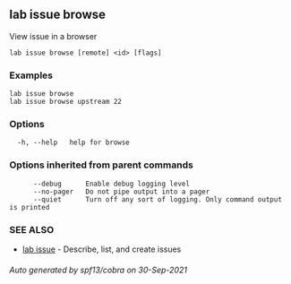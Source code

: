 ## lab issue browse

View issue in a browser

```
lab issue browse [remote] <id> [flags]
```

### Examples

```
lab issue browse
lab issue browse upstream 22
```

### Options

```
  -h, --help   help for browse
```

### Options inherited from parent commands

```
      --debug      Enable debug logging level
      --no-pager   Do not pipe output into a pager
      --quiet      Turn off any sort of logging. Only command output is printed
```

### SEE ALSO

* [lab issue](lab_issue.md)	 - Describe, list, and create issues

###### Auto generated by spf13/cobra on 30-Sep-2021

